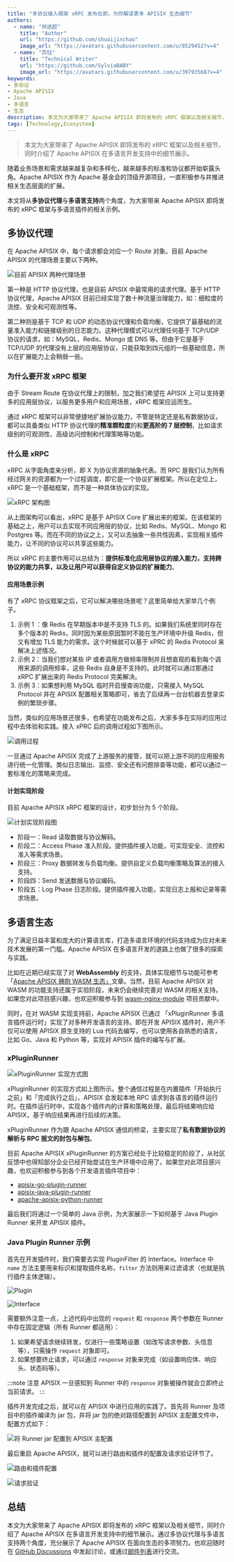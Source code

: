 ```yaml
---
title: "多协议接入框架 xRPC 发布在即，为你解读更多 APISIX 生态细节"
authors:
  - name: "帅进超"
    title: "Author"
    url: "https://github.com/shuaijinchao"
    image_url: "https://avatars.githubusercontent.com/u/8529452?v=4"
  - name: "苏钰"
    title: "Technical Writer"
    url: "https://github.com/SylviaBABY"
    image_url: "https://avatars.githubusercontent.com/u/39793568?v=4"
keywords: 
- 多协议
- Apache APISIX
- Java
- 多语言
- 生态
description: 本文为大家带来了 Apache APISIX 即将发布的 xRPC 框架以及相关细节，同时介绍了 Apache APISIX 在多语言开发支持中的细节展示。
tags: [Technology,Ecosystem]
---
```


> 本文为大家带来了 Apache APISIX 即将发布的 xRPC 框架以及相关细节，同时介绍了 Apache APISIX 在多语言开发支持中的细节展示。

<!--truncate-->

随着业务场景和需求越来越复杂和多样化，越来越多的标准和协议都开始崭露头角。Apache APISIX 作为 Apache 基金会的顶级开源项目，一直积极参与并推进相关生态层面的扩展。

本文将从**多协议代理**与**多语言支持**两个角度，为大家带来 Apache APISIX 即将发布的 xRPC 框架与多语言插件的相关示例。

## 多协议代理

在 Apache APISIX 中，每个请求都会对应一个 Route 对象。目前 Apache APISIX 的代理场景主要以下两种。

![目前 APISIX 两种代理场景](https://static.apiseven.com/202108/1642732975469-74071c65-e869-4133-857f-822b58d6b86e.png)

第一种是 HTTP 协议代理，也是目前 APISIX 中最常用的请求代理。基于 HTTP 协议代理，Apache APISIX 目前已经实现了数十种流量治理能力，如：细粒度的流控、安全和可观测性等。

第二种则是基于 TCP 和 UDP 的动态协议代理和负载均衡，它提供了最基础的流量准入能力和链接级别的日志能力。这种代理模式可以代理任何基于 TCP/UDP 协议的请求，如：MySQL、Redis、Mongo 或 DNS 等。但由于它是基于 TCP/UDP 的代理没有上层的应用层协议，只能获取到四元组的一些基础信息，所以在扩展能力上会稍弱一些。

### 为什么要开发 xRPC 框架

由于 Stream Route 在协议代理上的限制，加之我们希望在 APISIX 上可以支持更多的应用层协议，以服务更多用户和应用场景，xRPC 框架应运而生。

通过 xRPC 框架可以非常便捷地扩展协议能力，不管是特定还是私有数据协议，都可以具备类似 HTTP 协议代理的**精准颗粒度**的和**更高阶的 7 层控制**，比如请求级别的可观测性、高级访问控制和代理策略等功能。

### 什么是 xRPC

xRPC 从字面角度来分析，即 X 为协议资源的抽象代表。而 RPC 是我们认为所有经过网关的资源都为一个过程调度，即它是一个协议扩展框架。所以在定位上，xRPC 是一个基础框架，而不是一种具体协议的实现。

![xRPC 架构图](https://static.apiseven.com/202108/1642733068660-f479ffcc-5bda-49de-bbd9-0d04d7259450.png)

从上图架构可以看出，xRPC 是基于 APISIX Core 扩展出来的框架。在该框架的基础之上，用户可以去实现不同应用层的协议，比如 Redis、MySQL、Mongo 和 Postgres 等。而在不同的协议之上，又可以去抽象一些共性因素，实现相关插件能力，让不同的协议可以共享这些能力。

所以 xRPC 的主要作用可以总结为：**提供标准化应用层协议的接入能力，支持跨协议的能力共享，以及让用户可以获得自定义协议的扩展能力**。

#### 应用场景示例

有了 xRPC 协议框架之后，它可以解决哪些场景呢？这里简单给大家举几个例子。

1. 示例 1 ：像 Redis 在早期版本中是不支持 TLS 的。如果我们系统里同时存在多个版本的 Redis，同时因为某些原因暂时不能在生产环境中升级 Redis，但又有增加 TLS 能力的需求。这个时候就可以基于 xPRC 的 Redis Protocol 来解决上述情况。
2. 示例 2：当我们想对某些 IP 或者调用方做频率限制并且想直观的看到每个调用来源的调用频率，这些 Redis 自身是不支持的。此时就可以通过那通过 xRPC 扩展出来的 Redis Protocol 完美解决。
3. 示例 3：如果想利用 MySQL 临时开启慢查询功能，只需接入 MySQL Protocol 并在 APISIX 配置相关策略即可，省去了后续再一台台机器去登录实例的繁琐步骤。

当然，类似的应用场景还很多，也希望在功能发布之后，大家多多在实际的应用过程中去体验和实践。接入 xPRC 后的调用过程如下图所示。

![调用过程](https://static.apiseven.com/202108/1643103297079-b6efd6c8-4037-4adb-bae3-2fb5f66e6764.png)

一旦通过 Apache APISIX 完成了上游服务的接管，就可以把上游不同的应用服务进行统一化管理。类似日志输出、监控、安全还有问题排查等功能，都可以通过一套标准化的策略来完成。

#### 计划实现阶段

目前 Apache APISIX xRPC 框架的设计，初步划分为 5 个阶段。

![计划实现阶段图](https://static.apiseven.com/202108/1643103297086-3c6e6560-c0d6-4f77-8ddb-e45ffe21685c.png)

- 阶段一：Read 读取数据与协议解码。
- 阶段二：Access Phase 准入阶段。提供插件接入功能，可实现安全、流控和准入等需求场景。
- 阶段三：Proxy 数据转发与负载均衡。提供自定义负载均衡策略及算法的接入支持。
- 阶段四：Send 发送数据与协议编码。
- 阶段五：Log Phase 日志阶段。提供插件接入功能，实现日志上报和记录等需求场景。

## 多语言生态

为了满足日益丰富和庞大的计算语言库，打造多语言环境的代码支持成为应对未来技术发展的第一门槛。Apache APISIX 在多语言开发的道路上也做了很多的探索与实践。

比如在近期已经实现了对 **WebAssembly** 的支持，具体实现细节与功能可参考「[Apache APISIX 拥抱 WASM 生态」](https://apisix.apache.org/zh/blog/2021/11/19/apisix-supports-wasm)文章。当然，目前 Apache APISIX 对 WASM 的功能支持还属于实验阶段，未来仍会继续完善对 WASM 的相关支持。如果您对此项目感兴趣，也欢迎积极参与到 [wasm-nginx-module](https://github.com/api7/wasm-nginx-module) 项目贡献中。

同时，在对 WASM 实现支持前，Apache APISIX 已通过 「xPluginRunner 多语言插件运行时」实现了对多种开发语言的支持。即在开发 APISIX 插件时，用户不仅可以使用 APISIX 原生支持的 Lua 代码去编写，也可以使用各自熟悉的语言，比如 Go、Java 和 Python 等，实现对 APISIX 插件的编写与扩展。

### xPluginRunner

![xPluginRunner 实现方式图](https://static.apiseven.com/202108/1642733411405-19b13181-0f5e-46af-837b-66e485f2e0b0.png)

xPluginRunner 的实现方式如上图所示。整个通信过程是在内置插件「开始执行之前」和「完成执行之后」，APISIX 会发起本地 RPC 请求到各语言的插件运行时。在插件运行时中，实现各个插件内的计算和策略处理，最后将结果响应给 APISIX，基于响应结果再进行后续的决策。

xPluginRunner 作为跟 Apache APISIX 通信的桥梁，主要实现了**私有数据协议的解析与 RPC 报文的封包与解包**。

目前 Apache APISIX xPluginRunner 的方案已经处于比较稳定的阶段了，从社区反馈中也得知部分企业已经开始尝试在生产环境中应用了。如果您对此项目感兴趣，也欢迎积极参与到各个开发语言插件项目中：

- [apisix-go-plugin-runner](https://github.com/apache/apisix-go-plugin-runner)
- [apisix-java-plugin-runner](https://github.com/apache/apisix-java-plugin-runner)
- [apache-apisix-python-runner](https://github.com/apache/apisix-python-plugin-runner)

最后我们将通过一个简单的 Java 示例，为大家展示一下如何基于 Java Plugin Runner 来开发 APISIX 插件。

### Java Plugin Runner 示例

首先在开发插件时，我们需要去实现 PluginFilter 的 Interface。Interface 中 `name` 方法主要用来标识和提取插件名称，`filter` 方法则用来过滤请求（也就是执行插件主体逻辑）。

![Plugin](https://static.apiseven.com/202108/1642733591297-642091b2-d4c7-4098-b7ff-41ffa5a2e00a.png)

![Interface](https://static.apiseven.com/202108/1642733657248-5b7db563-f95f-4683-997e-47e76eeda4d9.png)

需要额外注意一点，上述代码中出现的 `request` 和 `response` 两个参数在 Runner 中存在固定逻辑（所有 Runner 都适用）：

1. 如果希望请求继续转发，仅进行一些策略设置（如改写请求参数、头信息等），只需操作 `request` 对象即可。
2. 如果想要终止请求，可以通过 `response` 对象来完成（如设置响应体、响应头、状态码等）。

:::note 注意
APISIX 一旦感知到 Runner 中的 `response` 对象被操作就会立即终止当前请求。
:::

插件开发完成之后，就可以在 APISIX 中进行应用的实践了。首先将 Runner 及项目中的插件编译为 jar 包，并将 jar 包的绝对路径配置到 APISIX 主配置文件中，配置方式如下：

![将 Runner jar 配置到 APISIX 主配置](https://static.apiseven.com/202108/1642733807923-9e3ad231-0094-4e37-a830-29973b43e495.png)

最后重启 Apache APISIX，就可以进行路由和插件的配置及请求验证环节了。

![路由和插件配置](https://static.apiseven.com/202108/1642733908224-64f3ec2c-6d33-4130-b8b6-0fe10e00c48e.png)

![请求验证](https://static.apiseven.com/202108/1642733944940-69b06c71-22f7-45e4-9b6d-7f1b62167180.png)

## 总结

本文为大家带来了 Apache APISIX 即将发布的 xRPC 框架以及相关细节，同时介绍了 Apache APISIX 在多语言开发支持中的细节展示。通过多协议代理与多语言支持两个角度，充分展示了 Apache APISIX 在面向生态的多项努力。也欢迎随时在 [GitHub Discussions](https://github.com/apache/apisix/discussions) 中发起讨论，或通过[邮件列表](https://apisix.apache.org/zh/docs/general/subscribe-guide)进行交流。

